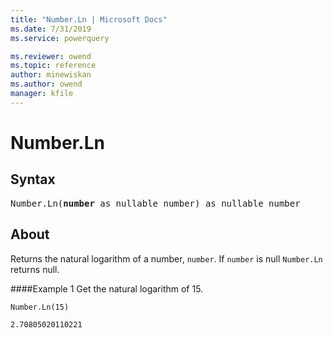 ```yaml
---
title: "Number.Ln | Microsoft Docs"
ms.date: 7/31/2019
ms.service: powerquery

ms.reviewer: owend
ms.topic: reference
author: minewiskan
ms.author: owend
manager: kfile
---
```

# Number.Ln

## Syntax

<pre>
Number.Ln(<b>number</b> as nullable number) as nullable number 
</pre>
  
## About  
Returns the natural logarithm of a number, `number`. If `number` is null `Number.Ln` returns null.

####Example 1
Get the natural logarithm of 15.

```powerquery-m
Number.Ln(15)
```

`2.70805020110221`
